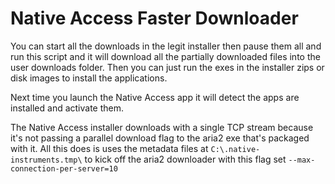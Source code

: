 # Native Access Faster Downloader

You can start all the downloads in the legit installer then pause them all and run this script and it will download all the partially downloaded files into the user downloads folder. Then you can just run the exes in the installer zips or disk images to install the applications.

Next time you launch the Native Access app it will detect the apps are installed and activate them.  

The Native Access installer downloads with a single TCP stream because it's not passing a parallel download flag to the aria2 exe that's packaged with it. All this does is uses the metadata files at `C:\.native-instruments.tmp\` to kick off the aria2 downloader with this flag set `--max-connection-per-server=10`